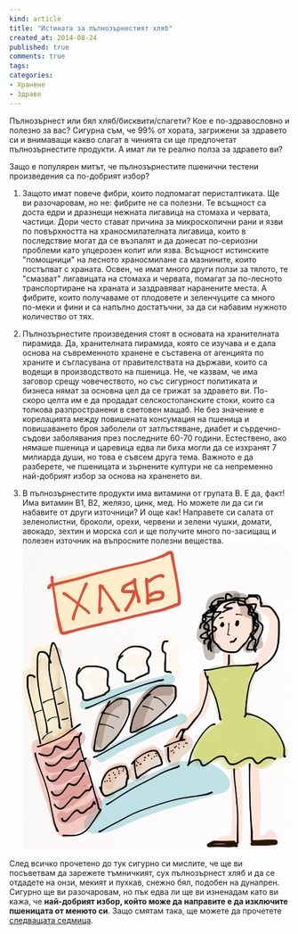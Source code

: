 ```yaml
---
kind: article
title: "Истината за пълнозърнестият хляб"
created_at: 2014-08-24 
published: true
comments: true
tags:
categories:
- Хранене
- Здраве
--- 
```

Пълнозърнест или бял хляб/бисквити/спагети? Кое е по-здравословно и полезно за вас? Сигурна съм, че 99% от хората, загрижени за здравето си и внимаващи какво слагат в чинията си ще предпочетат пълнозърнестите продукти. А имат ли те реално полза за здравето ви?

<!-- more -->

Защо е популярен митът, че пълнозърнестите пшенични тестени произведения са по-добрият избор? 

1. Защото имат повече фибри, които подпомагат перисталтиката.
Ще ви разочаровам, но не: фибрите не са полезни. Те всъщност са доста едри и дразнещи нежната лигавица на стомаха и червата, частици. Дори често стават причина за микроскопични рани и язви по повърхността на храносмилателната лигавица, които в последствие могат да се възпалят и да донесат по-сериозни проблеми като улцерозен колит или язва.
Всъщност истинските "помощници" на лесното храносмилане са мазнините, които постъпват с храната. Освен, че имат много други ползи за тялото, те "смазват" лигавицата на стомаха и червата, помагат за по-лесното транспортиране на храната и заздравяват наранените места.
А фибрите, които получаваме от плодовете и зеленчуците са много по-меки и фини и са напълно достатъчни, за да си набавим нужното количество от тях.

2. Пълнозърнестите произведения стоят в основата на хранителната пирамида. 
Да, хранителната пирамида, която се изучава и е дала основа на съвременното хранене е съставена от агенцията по храните и съгласувана от правителствата на държави, които са водещи в производството на пшеница. Не, че казвам, че има заговор срещу човечеството, но със сигурност политиката и бизнеса нямат за основна цел да се грижат за здравето ви. По-скоро целта им е да продадат селскостопанските стоки, които са толкова разпространени в световен мащаб. Не без значение е корелацията между повишената консумация на пшеница и повишаването броя заболели от затлъстяване, диабет и сърдечно-съдови заболявания през последните 60-70 години. Естествено, ако нямаше пшеница и царевица едва ли биха могли да се изхранят 7 милиарда души, но това е съвсем друга тема. 
Важното е да разберете, че пшеницата и зърнените култури не са непременно най-добрият избор за основа на храненето ви.

3. В пълнозърнестите продукти има витамини от групата В. Е да, факт! Има витамин В1, В2, желязо, цинк, мед. Но можете ли да си ги набавите от други източници? И още как! Направете си салата от зеленолистни, броколи, орехи, червени и зелени чушки, домати, авокадо, зехтин и морска сол и ще получите много по-засищащ и полезен източник на въпросните полезни вещества.<br />
![Хляб](/images/posts/Bread.jpg)

След всичко прочетено до тук сигурно си мислите, че ще ви посъветвам да зарежете тъмничкият, сух пълнозърнест хляб и да се отдадете на онзи, мекият и пухкав, снежно бял, подобен на дунапрен.
Сигурно ще ви разочаровам, но пък едва ли ще ви изненадам като ви кажа, че **най-добрият избор, който може да направите е да изключите пшеницата от менюто си**. Защо смятам така, ще можете да прочетете [следващата седмица](/blog/2014-08-29-%D0%BF%D1%88%D0%B5%D0%BD%D0%B8%D1%86%D0%B0%D1%82%D0%B0/).
